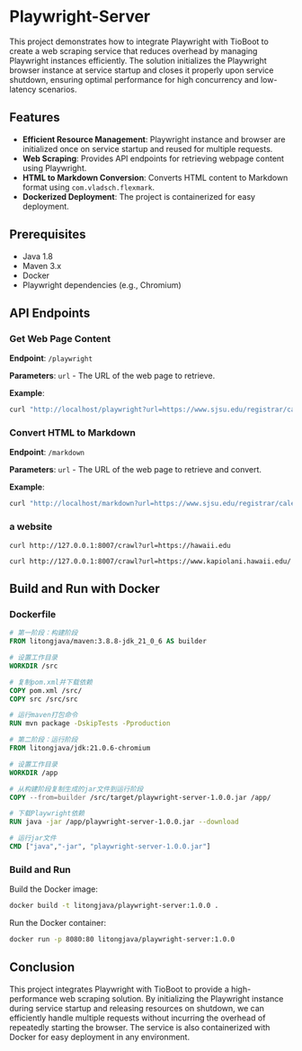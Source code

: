 # Playwright-Server

This project demonstrates how to integrate Playwright with TioBoot to create a web scraping service that reduces overhead by managing Playwright instances efficiently. The solution initializes the Playwright browser instance at service startup and closes it properly upon service shutdown, ensuring optimal performance for high concurrency and low-latency scenarios.

## Features

- **Efficient Resource Management**: Playwright instance and browser are initialized once on service startup and reused for multiple requests.
- **Web Scraping**: Provides API endpoints for retrieving webpage content using Playwright.
- **HTML to Markdown Conversion**: Converts HTML content to Markdown format using `com.vladsch.flexmark`.
- **Dockerized Deployment**: The project is containerized for easy deployment.

## Prerequisites

- Java 1.8
- Maven 3.x
- Docker
- Playwright dependencies (e.g., Chromium)

## API Endpoints

### Get Web Page Content

**Endpoint**: `/playwright`

**Parameters**: `url` - The URL of the web page to retrieve.

**Example**:
```bash
curl "http://localhost/playwright?url=https://www.sjsu.edu/registrar/calendar/fall-2024.php"
```

### Convert HTML to Markdown

**Endpoint**: `/markdown`

**Parameters**: `url` - The URL of the web page to retrieve and convert.

**Example**:
```bash
curl "http://localhost/markdown?url=https://www.sjsu.edu/registrar/calendar/fall-2024.php"
```
### a website
```curl
curl http://127.0.0.1:8007/crawl?url=https://hawaii.edu
```

```
curl http://127.0.0.1:8007/crawl?url=https://www.kapiolani.hawaii.edu/
```
## Build and Run with Docker

### Dockerfile

```Dockerfile
# 第一阶段：构建阶段
FROM litongjava/maven:3.8.8-jdk_21_0_6 AS builder

# 设置工作目录
WORKDIR /src

# 复制pom.xml并下载依赖
COPY pom.xml /src/
COPY src /src/src

# 运行maven打包命令
RUN mvn package -DskipTests -Pproduction

# 第二阶段：运行阶段
FROM litongjava/jdk:21.0.6-chromium

# 设置工作目录
WORKDIR /app

# 从构建阶段复制生成的jar文件到运行阶段
COPY --from=builder /src/target/playwright-server-1.0.0.jar /app/

# 下载Playwright依赖
RUN java -jar /app/playwright-server-1.0.0.jar --download

# 运行jar文件
CMD ["java","-jar", "playwright-server-1.0.0.jar"]
```

### Build and Run

Build the Docker image:

```bash
docker build -t litongjava/playwright-server:1.0.0 .
```

Run the Docker container:

```bash
docker run -p 8080:80 litongjava/playwright-server:1.0.0
```

## Conclusion

This project integrates Playwright with TioBoot to provide a high-performance web scraping solution. By initializing the Playwright instance during service startup and releasing resources on shutdown, we can efficiently handle multiple requests without incurring the overhead of repeatedly starting the browser. The service is also containerized with Docker for easy deployment in any environment.